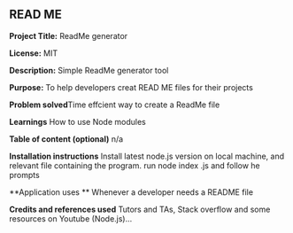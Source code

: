   ## READ ME ##

**Project Title:** ReadMe generator

**License:** MIT

**Description:** Simple ReadMe generator tool

**Purpose:** To help developers creat READ ME files for their projects

**Problem solved**Time effcient way to create a ReadMe file

**Learnings** How to use Node modules

**Table of content (optional)** n/a

**Installation instructions** Install latest node.js version on local machine, and relevant file containing the program. run node index .js and follow he prompts

**Application uses ** Whenever a developer needs a README file 

**Credits and references used** Tutors and TAs, Stack overflow and some resources on Youtube (Node.js)...
